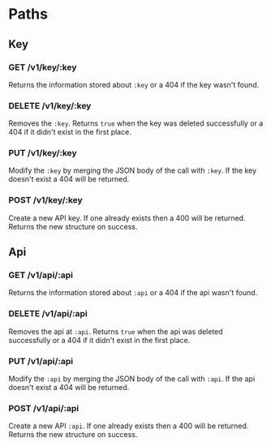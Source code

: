 # Paths

## Key

### GET /v1/key/:key

Returns the information stored about `:key` or a 404 if the key wasn't
found.

### DELETE /v1/key/:key

Removes the `:key`. Returns `true` when the key was deleted
successfully or a 404 if it didn't exist in the first place.

### PUT /v1/key/:key

Modify the `:key` by merging the JSON body of the call with `:key`. If
the key doesn't exist a 404 will be returned.

### POST /v1/key/:key

Create a new API key. If one already exists then a 400 will be
returned. Returns the new structure on success.

## Api

### GET /v1/api/:api

Returns the information stored about `:api` or a 404 if the api wasn't
found.

### DELETE /v1/api/:api

Removes the api at `:api`. Returns `true` when the api was deleted
successfully or a 404 if it didn't exist in the first place.

### PUT /v1/api/:api

Modify the `:api` by merging the JSON body of the call with `:api`. If
the api doesn't exist a 404 will be returned.

### POST /v1/api/:api

Create a new API `:api`. If one already exists then a 400 will be
returned. Returns the new structure on success.
